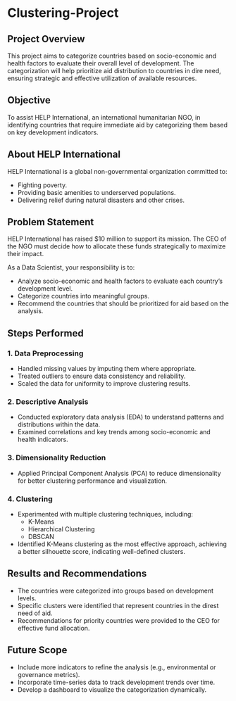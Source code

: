# Clustering-Project
## Project Overview
This project aims to categorize countries based on socio-economic and health factors to evaluate their overall level of development. The categorization will help prioritize aid distribution to countries in dire need, ensuring strategic and effective utilization of available resources.

## Objective
To assist HELP International, an international humanitarian NGO, in identifying countries that require immediate aid by categorizing them based on key development indicators.

## About HELP International 
HELP International is a global non-governmental organization committed to:
* Fighting poverty.
* Providing basic amenities to underserved populations.
* Delivering relief during natural disasters and other crises.

## Problem Statement 
HELP International has raised $10 million to support its mission. The CEO of the NGO must decide how to allocate these funds strategically to maximize their impact.

As a Data Scientist, your responsibility is to:
* Analyze socio-economic and health factors to evaluate each country’s development level.
* Categorize countries into meaningful groups.
* Recommend the countries that should be prioritized for aid based on the analysis.

## Steps Performed 
### 1. Data Preprocessing 
* Handled missing values by imputing them where appropriate.
* Treated outliers to ensure data consistency and reliability.
* Scaled the data for uniformity to improve clustering results.

### 2. Descriptive Analysis
* Conducted exploratory data analysis (EDA) to understand patterns and distributions within the data.
* Examined correlations and key trends among socio-economic and health indicators.

### 3. Dimensionality Reduction 
* Applied Principal Component Analysis (PCA) to reduce dimensionality for better clustering performance and visualization.

### 4. Clustering 
* Experimented with multiple clustering techniques, including:
  * K-Means
  * Hierarchical Clustering
  * DBSCAN
* Identified K-Means clustering as the most effective approach, achieving a better silhouette score, indicating well-defined clusters.

## Results and Recommendations 
* The countries were categorized into groups based on development levels.
* Specific clusters were identified that represent countries in the direst need of aid.
* Recommendations for priority countries were provided to the CEO for effective fund allocation.

## Future Scope 
* Include more indicators to refine the analysis (e.g., environmental or governance metrics).
* Incorporate time-series data to track development trends over time.
* Develop a dashboard to visualize the categorization dynamically.
